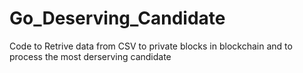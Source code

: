 # Go_Deserving_Candidate
Code to Retrive data from CSV to private blocks in blockchain and to process the most derserving candidate
